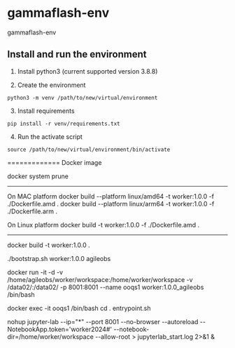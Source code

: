 # gammaflash-env
gammaflash-env

## Install and run the environment

1. Install python3 (current supported version 3.8.8)

2. Create the environment

```
python3 -m venv /path/to/new/virtual/environment
```

3. Install requirements

```
pip install -r venv/requirements.txt
```

4. Run the activate script

```
source /path/to/new/virtual/environment/bin/activate
```

=============
Docker image

docker system prune

-----

On MAC platform
docker build --platform linux/amd64 -t worker:1.0.0 -f ./Dockerfile.amd .
docker build --platform linux/arm64 -t worker:1.0.0 -f ./Dockerfile.arm .


On Linux platform
docker build -t worker:1.0.0 -f ./Dockerfile.amd .

-----

docker build -t worker:1.0.0 .

./bootstrap.sh worker:1.0.0 agileobs

docker run -it -d -v /home/agileobs/worker/workspace:/home/worker/workspace -v /data02/:/data02/  -p 8001:8001 --name ooqs1 worker:1.0.0_agileobs /bin/bash

docker exec -it ooqs1 /bin/bash
cd
. entrypoint.sh

nohup jupyter-lab --ip="*" --port 8001 --no-browser --autoreload --NotebookApp.token='worker2024#'  --notebook-dir=/home/worker/workspace --allow-root > jupyterlab_start.log 2>&1 &

